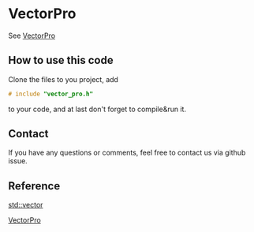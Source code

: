 # VectorPro

See [VectorPro](https://sunparis.github.io/VectorPro.site/)

## How to use this code

Clone the files to you project, add
```c++
# include "vector_pro.h"
```
to your code, and at last don't forget to compile&run it.

## Contact

If you have any questions or comments, feel free to contact us via github issue.

## Reference

[std::vector](https://cplusplus.com/reference/vector/vector/)

[VectorPro](https://sunparis.github.io/VectorPro.site/)
